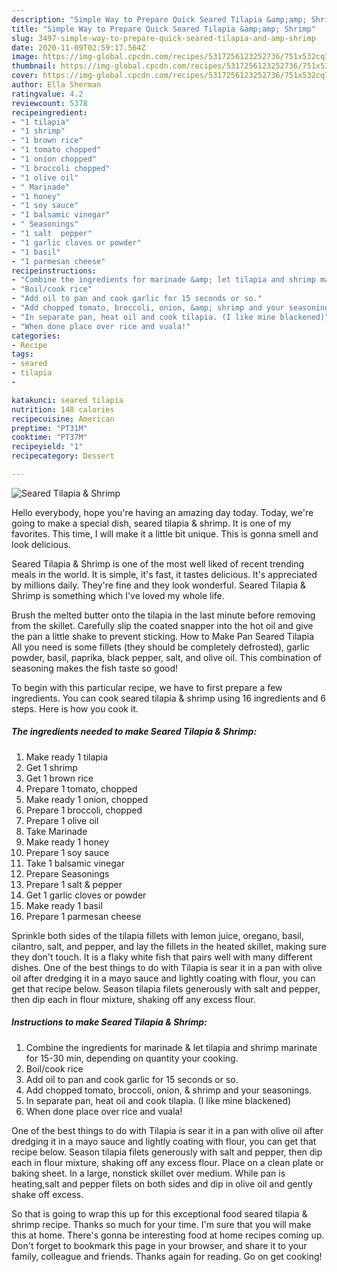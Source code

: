 ```yaml
---
description: "Simple Way to Prepare Quick Seared Tilapia &amp;amp; Shrimp"
title: "Simple Way to Prepare Quick Seared Tilapia &amp;amp; Shrimp"
slug: 3497-simple-way-to-prepare-quick-seared-tilapia-and-amp-shrimp
date: 2020-11-09T02:59:17.564Z
image: https://img-global.cpcdn.com/recipes/5317256123252736/751x532cq70/seared-tilapia-shrimp-recipe-main-photo.jpg
thumbnail: https://img-global.cpcdn.com/recipes/5317256123252736/751x532cq70/seared-tilapia-shrimp-recipe-main-photo.jpg
cover: https://img-global.cpcdn.com/recipes/5317256123252736/751x532cq70/seared-tilapia-shrimp-recipe-main-photo.jpg
author: Ella Sherman
ratingvalue: 4.2
reviewcount: 5378
recipeingredient:
- "1 tilapia"
- "1 shrimp"
- "1 brown rice"
- "1 tomato chopped"
- "1 onion chopped"
- "1 broccoli chopped"
- "1 olive oil"
- " Marinade"
- "1 honey"
- "1 soy sauce"
- "1 balsamic vinegar"
- " Seasonings"
- "1 salt  pepper"
- "1 garlic cloves or powder"
- "1 basil"
- "1 parmesan cheese"
recipeinstructions:
- "Combine the ingredients for marinade &amp; let tilapia and shrimp marinate for 15-30 min, depending on quantity your cooking."
- "Boil/cook rice"
- "Add oil to pan and cook garlic for 15 seconds or so."
- "Add chopped tomato, broccoli, onion, &amp; shrimp and your seasonings."
- "In separate pan, heat oil and cook tilapia. (I like mine blackened)"
- "When done place over rice and vuala!"
categories:
- Recipe
tags:
- seared
- tilapia
- 

katakunci: seared tilapia  
nutrition: 148 calories
recipecuisine: American
preptime: "PT31M"
cooktime: "PT37M"
recipeyield: "1"
recipecategory: Dessert

---
```



![Seared Tilapia &amp; Shrimp](https://img-global.cpcdn.com/recipes/5317256123252736/751x532cq70/seared-tilapia-shrimp-recipe-main-photo.jpg)

Hello everybody, hope you're having an amazing day today. Today, we're going to make a special dish, seared tilapia &amp; shrimp. It is one of my favorites. This time, I will make it a little bit unique. This is gonna smell and look delicious.

Seared Tilapia &amp; Shrimp is one of the most well liked of recent trending meals in the world. It is simple, it's fast, it tastes delicious. It's appreciated by millions daily. They're fine and they look wonderful. Seared Tilapia &amp; Shrimp is something which I've loved my whole life.

Brush the melted butter onto the tilapia in the last minute before removing from the skillet. Carefully slip the coated snapper into the hot oil and give the pan a little shake to prevent sticking. How to Make Pan Seared Tilapia All you need is some fillets (they should be completely defrosted), garlic powder, basil, paprika, black pepper, salt, and olive oil. This combination of seasoning makes the fish taste so good!


To begin with this particular recipe, we have to first prepare a few ingredients. You can cook seared tilapia &amp; shrimp using 16 ingredients and 6 steps. Here is how you cook it.

<!--inarticleads1-->

##### The ingredients needed to make Seared Tilapia &amp; Shrimp:

1. Make ready 1 tilapia
1. Get 1 shrimp
1. Get 1 brown rice
1. Prepare 1 tomato, chopped
1. Make ready 1 onion, chopped
1. Prepare 1 broccoli, chopped
1. Prepare 1 olive oil
1. Take  Marinade
1. Make ready 1 honey
1. Prepare 1 soy sauce
1. Take 1 balsamic vinegar
1. Prepare  Seasonings
1. Prepare 1 salt &amp; pepper
1. Get 1 garlic cloves or powder
1. Make ready 1 basil
1. Prepare 1 parmesan cheese


Sprinkle both sides of the tilapia fillets with lemon juice, oregano, basil, cilantro, salt, and pepper, and lay the fillets in the heated skillet, making sure they don&#39;t touch. It is a flaky white fish that pairs well with many different dishes. One of the best things to do with Tilapia is sear it in a pan with olive oil after dredging it in a mayo sauce and lightly coating with flour, you can get that recipe below. Season tilapia filets generously with salt and pepper, then dip each in flour mixture, shaking off any excess flour. 

<!--inarticleads2-->

##### Instructions to make Seared Tilapia &amp; Shrimp:

1. Combine the ingredients for marinade &amp; let tilapia and shrimp marinate for 15-30 min, depending on quantity your cooking.
1. Boil/cook rice
1. Add oil to pan and cook garlic for 15 seconds or so.
1. Add chopped tomato, broccoli, onion, &amp; shrimp and your seasonings.
1. In separate pan, heat oil and cook tilapia. (I like mine blackened)
1. When done place over rice and vuala!


One of the best things to do with Tilapia is sear it in a pan with olive oil after dredging it in a mayo sauce and lightly coating with flour, you can get that recipe below. Season tilapia filets generously with salt and pepper, then dip each in flour mixture, shaking off any excess flour. Place on a clean plate or baking sheet. In a large, nonstick skillet over medium. While pan is heating,salt and pepper filets on both sides and dip in olive oil and gently shake off excess. 

So that is going to wrap this up for this exceptional food seared tilapia &amp; shrimp recipe. Thanks so much for your time. I'm sure that you will make this at home. There's gonna be interesting food at home recipes coming up. Don't forget to bookmark this page in your browser, and share it to your family, colleague and friends. Thanks again for reading. Go on get cooking!

